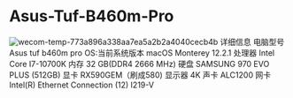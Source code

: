 # Asus-Tuf-B460m-Pro
![wecom-temp-773a896a338aa7ea5a2b2a4040cecb4b](https://user-images.githubusercontent.com/50562879/159426992-2f5bc4d5-6dd7-4d5e-bd34-fef6bca2a07a.png)
详细信息
电脑型号	Asus tuf b460m pro
OS:当前系统版本	macOS Monterey 12.2.1 
处理器	Intel Core I7-10700K
内存	32 GB(DDR4 2666 MHz)
硬盘	SAMSUNG 970 EVO PLUS (512GB)
显卡	RX590GEM（刷成580)
显示器	4K
声卡	ALC1200
网卡	Intel(R) Ethernet Connection (12) I219-V
